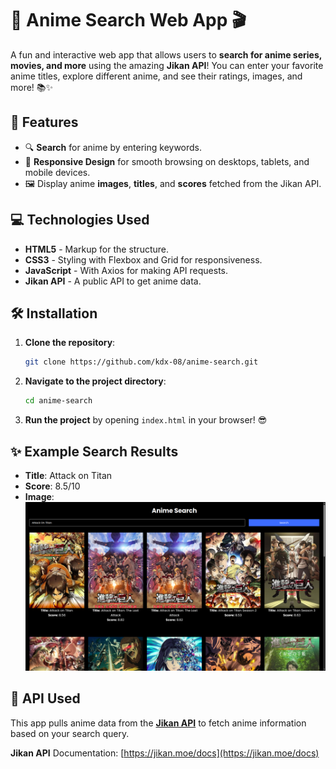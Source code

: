 # 🎉 Anime Search Web App 🎬

A fun and interactive web app that allows users to **search for anime series, movies, and more** using the amazing **Jikan API**! You can enter your favorite anime titles, explore different anime, and see their ratings, images, and more! 📚✨

## 🚀 Features
- 🔍 **Search** for anime by entering keywords.
- 📱 **Responsive Design** for smooth browsing on desktops, tablets, and mobile devices.
- 🖼️ Display anime **images**, **titles**, and **scores** fetched from the Jikan API.

## 💻 Technologies Used
- **HTML5** - Markup for the structure.
- **CSS3** - Styling with Flexbox and Grid for responsiveness.
- **JavaScript** - With Axios for making API requests.
- **Jikan API** - A public API to get anime data.

## 🛠️ Installation

1. **Clone the repository**:
    ```bash
    git clone https://github.com/kdx-08/anime-search.git
    ```

2. **Navigate to the project directory**:
    ```bash
    cd anime-search
    ```

3. **Run the project** by opening `index.html` in your browser! 😎

## ✨ Example Search Results
- **Title**: Attack on Titan
- **Score**: 8.5/10
- **Image**: ![Attack on Titan Image](/img/demo.png)

## 📡 API Used
This app pulls anime data from the **[Jikan API](https://jikan.moe/)** to fetch anime information based on your search query.

**Jikan API** Documentation: [https://jikan.moe/docs](https://jikan.moe/docs)
